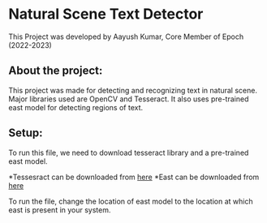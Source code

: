 # Natural Scene Text Detector

This Project was developed by Aayush Kumar, Core Member of Epoch (2022-2023)

## About the project:

This project was made for detecting and recognizing text in natural scene. Major libraries used are OpenCV and Tesseract. It also uses pre-trained east model for detecting regions of text.

## Setup:

To run this file, we need to download tesseract library and a pre-trained east model.

*Tessesract can be downloaded from [here](https://tesseract-ocr.github.io/tessdoc/Downloads.html)
*East can be downloaded from [here](https://www.kaggle.com/datasets/yelmurat/frozen-east-text-detection)

To run the file, change the location of east model to the location at which east is present in your system.
